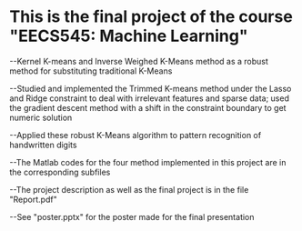 This is the final project of the course "EECS545: Machine Learning"
===================================================================

--Kernel K-means and Inverse Weighed K-Means method as a robust method for substituting traditional K-Means

--Studied and implemented the Trimmed K-means method under the Lasso and Ridge constraint to deal with irrelevant features and sparse data; used the gradient descent method with a shift in the constraint boundary to get numeric solution

--Applied these robust K-Means algorithm to pattern recognition of handwritten digits





--The Matlab codes for the four method implemented in this project are in the corresponding subfiles

--The project description as well as the final project is in the file "Report.pdf"

--See "poster.pptx" for the poster made for the final presentation
